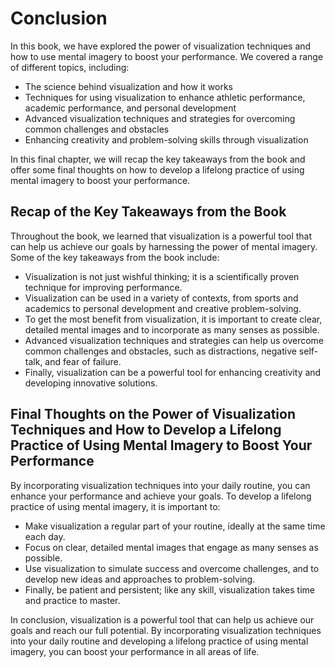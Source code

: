 Conclusion
==========

In this book, we have explored the power of visualization techniques and how to use mental imagery to boost your performance. We covered a range of different topics, including:

* The science behind visualization and how it works
* Techniques for using visualization to enhance athletic performance, academic performance, and personal development
* Advanced visualization techniques and strategies for overcoming common challenges and obstacles
* Enhancing creativity and problem-solving skills through visualization

In this final chapter, we will recap the key takeaways from the book and offer some final thoughts on how to develop a lifelong practice of using mental imagery to boost your performance.

Recap of the Key Takeaways from the Book
----------------------------------------

Throughout the book, we learned that visualization is a powerful tool that can help us achieve our goals by harnessing the power of mental imagery. Some of the key takeaways from the book include:

* Visualization is not just wishful thinking; it is a scientifically proven technique for improving performance.
* Visualization can be used in a variety of contexts, from sports and academics to personal development and creative problem-solving.
* To get the most benefit from visualization, it is important to create clear, detailed mental images and to incorporate as many senses as possible.
* Advanced visualization techniques and strategies can help us overcome common challenges and obstacles, such as distractions, negative self-talk, and fear of failure.
* Finally, visualization can be a powerful tool for enhancing creativity and developing innovative solutions.

Final Thoughts on the Power of Visualization Techniques and How to Develop a Lifelong Practice of Using Mental Imagery to Boost Your Performance
------------------------------------------------------------------------------------------------------------------------------------------------

By incorporating visualization techniques into your daily routine, you can enhance your performance and achieve your goals. To develop a lifelong practice of using mental imagery, it is important to:

* Make visualization a regular part of your routine, ideally at the same time each day.
* Focus on clear, detailed mental images that engage as many senses as possible.
* Use visualization to simulate success and overcome challenges, and to develop new ideas and approaches to problem-solving.
* Finally, be patient and persistent; like any skill, visualization takes time and practice to master.

In conclusion, visualization is a powerful tool that can help us achieve our goals and reach our full potential. By incorporating visualization techniques into your daily routine and developing a lifelong practice of using mental imagery, you can boost your performance in all areas of life.
